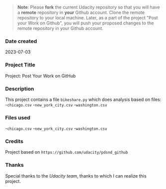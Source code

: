 >**Note**: Please **fork** the current Udacity repository so that you will have a **remote** repository in **your** Github account. Clone the remote repository to your local machine. Later, as a part of the project "Post your Work on Github", you will push your proposed changes to the remote repository in your Github account.

### Date created
2023-07-03

### Project Title
Project: Post Your Work on GitHub

### Description
This project contains a file `bikeshare.py` which does analysis based on files:
-`chicago.csv`
-`new_york_city.csv`
-`washington.csv`

### Files used
-`chicago.csv`
-`new_york_city.csv`
-`washington.csv`

### Credits
Project based on `https://github.com/udacity/pdsnd_github`

### Thanks
Special thanks to the *Udacity team*, thanks to which I can realize this project.

